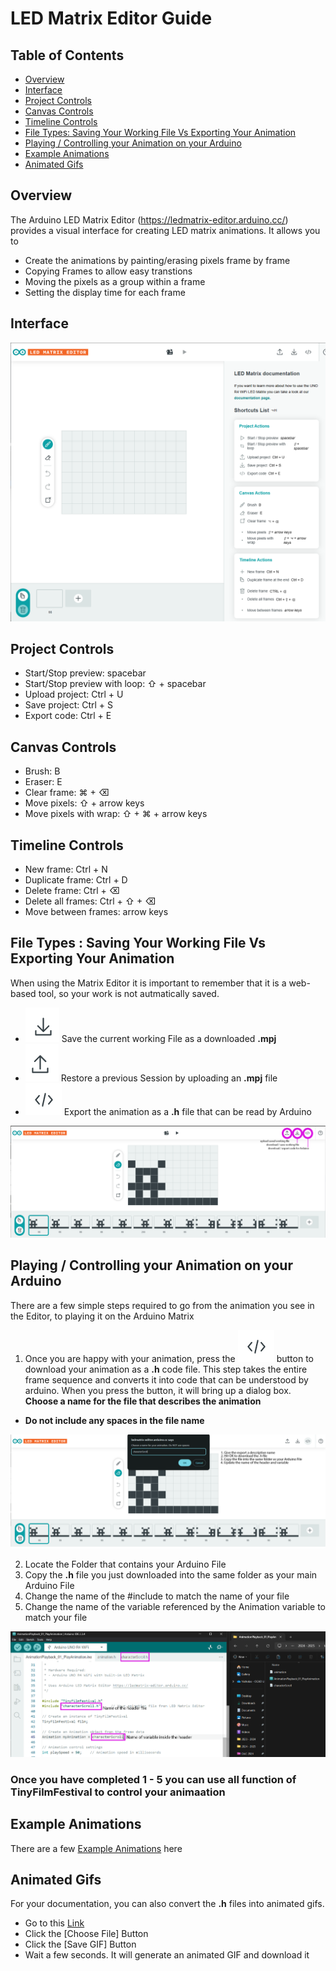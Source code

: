 # LED Matrix Editor Guide

## Table of Contents
- [Overview](#overview)
- [Interface](#interface)
- [Project Controls](#project-controls)
- [Canvas Controls](#canvas-controls)
- [Timeline Controls](#timeline-controls)
- [File Types: Saving Your Working File Vs Exporting Your Animation](#file-types-saving-your-working-file-vs-exporting-your-animation)
- [Playing / Controlling your Animation on your Arduino](#playing--controlling-your-animation-on-your-arduino)
- [Example Animations](#example-animations)
- [Animated Gifs](#animated-gifs)

## Overview
The Arduino LED Matrix Editor (https://ledmatrix-editor.arduino.cc/) provides a visual interface for creating LED matrix animations. It allows you to
- Create the animations by painting/erasing pixels frame by frame
- Copying Frames to allow easy transtions
- Moving the pixels as a group within a frame
- Setting the display time for each frame

## Interface

![LED Matrix Editor](images/matrixEditor.png)

## Project Controls
- Start/Stop preview: spacebar
- Start/Stop preview with loop: ⇧ + spacebar
- Upload project: Ctrl + U
- Save project: Ctrl + S
- Export code: Ctrl + E

## Canvas Controls
- Brush: B
- Eraser: E
- Clear frame: ⌘ + ⌫
- Move pixels: ⇧ + arrow keys
- Move pixels with wrap: ⇧ + ⌘ + arrow keys

## Timeline Controls
- New frame: Ctrl + N
- Duplicate frame: Ctrl + D
- Delete frame: Ctrl + ⌫
- Delete all frames: Ctrl + ⇧ + ⌫
- Move between frames: arrow keys

## File Types : Saving Your Working File Vs Exporting Your Animation

When using the Matrix Editor it is important to remember that it is a web-based tool, so your work is not autmatically saved.

- ![download mpj](images/mpjDownload.png) Save the current working File as a downloaded **.mpj**
- ![upload mpj](images/mpjUpload.png) Restore a previous Session by uploading an **.mpj** file
- ![download h](images/hDownload.png) Export the animation as a **.h** file that can be read by Arduino


![down controls](images/downloadControls.png)


## Playing / Controlling your Animation on your Arduino
There are a few simple steps required to go from the animation you see in the Editor, to playing it on the Arduino Matrix
1. Once you are happy with your animation, press the ![download h](images/hDownload.png) button to download your animation as a **.h** code file. This step takes the entire frame sequence and converts it into code that can be understood by arduino. When you press the button, it will bring up a dialog box. **Choose a name for the file that describes the animation**
- **Do not include any spaces in the file name**

![steps](images/downloadSteps.png)

2. Locate the Folder that contains your Arduino File
3. Copy the **.h** file you just downloaded into the same folder as your main Arduino File
4. Change the name of the #include to match the name of your file
5. Change the name of the variable referenced by the Animation variable to match your file

![variables](images/variableNames.png)

### Once you have completed 1 - 5 you can use all function of TinyFilmFestival to control your animaation

## Example Animations
There are a few [Example Animations](exampleAnimations/) here

## Animated Gifs
For your documentation, you can also convert the **.h** files into animated gifs.

- Go to this [Link](https://npuckett.github.io/gifBuilder/)
- Click the [Choose File] Button
- Click the [Save GIF] Button
- Wait a few seconds. It will generate an animated GIF and download it